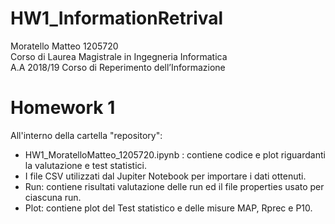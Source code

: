 # HW1_InformationRetrival
Moratello Matteo 1205720<br>
Corso di Laurea Magistrale in Ingegneria Informatica <br>
A.A 2018/19 Corso di Reperimento dell’Informazione <br>
<h1>Homework 1</h1>
All'interno della cartella "repository":
<ul>
<li>HW1_MoratelloMatteo_1205720.ipynb : contiene codice e plot riguardanti la valutazione e test statistici. </li>
  <li> I file CSV utilizzati dal Jupiter Notebook per importare i dati ottenuti.</li>
  <li>Run: contiene risultati valutazione delle run ed il file properties usato per ciascuna run.</li>
  <li>Plot: contiene plot del Test statistico e delle misure MAP, Rprec e P10. </li>
</ul>
